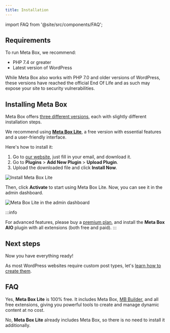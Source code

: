 ```yaml
---
title: Installation
---
```


import FAQ from '@site/src/components/FAQ';

## Requirements

To run Meta Box, we recommend:
- PHP 7.4 or greater
- Latest version of WordPress

While Meta Box also works with PHP 7.0 and older versions of WordPress, these versions have reached the official End Of Life and as such may expose your site to security vulnerabilities.

## Installing Meta Box

Meta Box offers [three different versions](/introduction/#meta-box-overview), each with slightly different installation steps.

We recommend using [**Meta Box Lite**](https://metabox.io/lite/), a free version with essential features and a user-friendly interface.

Here's how to install it:

1. Go to [our website](https://metabox.io/lite/), just fill in your email, and download it.
2. Go to **Plugins** > **Add New Plugin** > **Upload Plugin**.
3. Upload the downloaded file and click **Install Now**.

![Install Meta Box Lite](https://i.imgur.com/INF4fIQ.png)

Then, click **Activate** to start using Meta Box Lite. Now, you can see it in the admin dashboard.

![Meta Box Lite in the admin dashboard](https://i.imgur.com/epQY3XW.png)

:::info

For advanced features, please buy a [premium plan](https://metabox.io/pricing/), and install the **Meta Box AIO** plugin with all extensions (both free and paid).
:::

## Next steps

Now you have everything ready!

As most WordPress websites require custom post types, let's [learn how to create them](/custom-post-types/).

## FAQ

<FAQ question="What is included in Meta Box Lite and is it completely free?">

Yes, **Meta Box Lite** is 100% free. It includes Meta Box, [MB Builder](/extensions/meta-box-builder/), and all free extensions, giving you powerful tools to create and manage dynamic content at no cost.
</FAQ>

<FAQ question="Do I need to install Meta Box to use Meta Box Lite?">

No, **Meta Box Lite** already includes Meta Box, so there is no need to install it additionally.
</FAQ>
